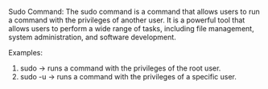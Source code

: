 Sudo Command:
The sudo command is a command that allows users to run a command with the privileges of another user. It is a powerful tool that allows users to perform a wide range of tasks, including file management, system administration, and software development.

Examples:

1. sudo -> runs a command with the privileges of the root user.
2. sudo -u -> runs a command with the privileges of a specific user.

